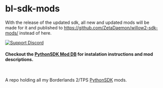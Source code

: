 # bl-sdk-mods
With the release of the updated sdk, all new and updated mods will be made for it and published to https://github.com/ZetaDaemon/willow2-sdk-mods/ instead of here.

[![Support Discord](https://img.shields.io/static/v1?label=&message=Support%20Discord&logo=discord&color=424)](https://discord.gg/bXeqV8Ef9R)

#### Checkout the [PythonSDK Mod DB](https://bl-sdk.github.io/) for instalation instructions and mod descriptions.

&nbsp;

A repo holding all my Borderlands 2/TPS [PythonSDK](https://github.com/bl-sdk/PythonSDK) mods.

